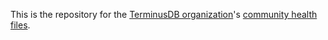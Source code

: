 This is the repository for the [TerminusDB organization][]'s [community health
files][].

[TerminusDB organization]: https://github.com/terminusdb
[community health files]: https://docs.github.com/en/communities/setting-up-your-project-for-healthy-contributions/creating-a-default-community-health-file
